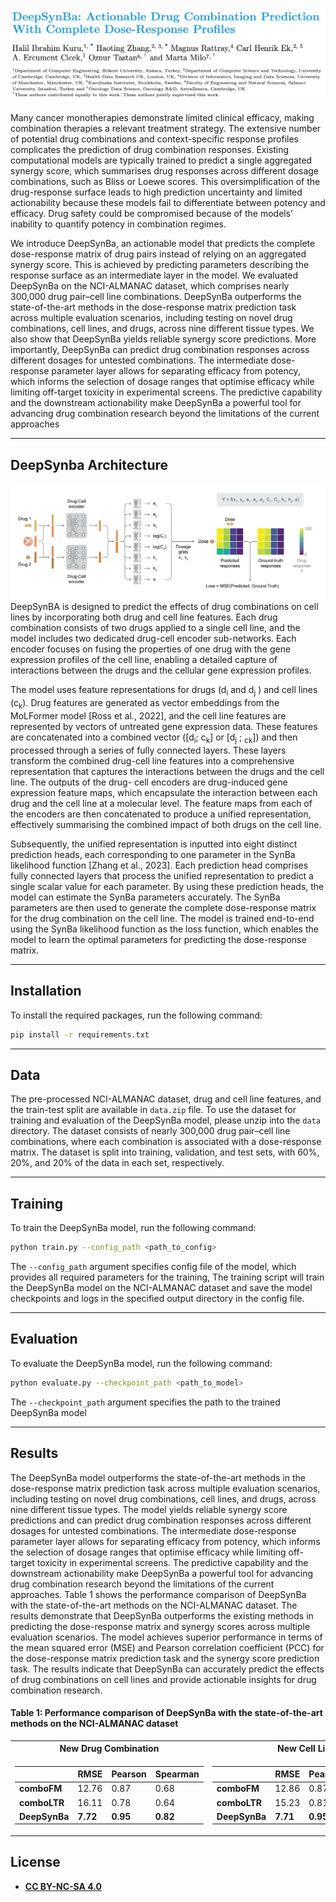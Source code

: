![teaser](figures/paper_heading.png)

Many cancer monotherapies demonstrate limited clinical efficacy, making combination therapies a
relevant treatment strategy. The extensive number of potential drug combinations and context-specific response profiles
complicates the prediction of drug combination responses. Existing computational models are typically trained to predict
a single aggregated synergy score, which summarises drug responses across different dosage combinations, such as Bliss
or Loewe scores. This oversimplification of the drug-response surface leads to high prediction uncertainty and limited
actionability because these models fail to differentiate between potency and efficacy. Drug safety could be compromised
because of the models’ inability to quantify potency in combination regimes.

We introduce DeepSynBa, an actionable model that predicts the complete dose-response matrix of drug pairs
instead of relying on an aggregated synergy score. This is achieved by predicting parameters describing the response surface
as an intermediate layer in the model. We evaluated DeepSynBa on the NCI-ALMANAC dataset, which comprises nearly
300,000 drug pair–cell line combinations. DeepSynBa outperforms the state-of-the-art methods in the dose-response
matrix prediction task across multiple evaluation scenarios, including testing on novel drug combinations, cell lines, and
drugs, across nine different tissue types. We also show that DeepSynBa yields reliable synergy score predictions. More
importantly, DeepSynBa can predict drug combination responses across different dosages for untested combinations. The
intermediate dose-response parameter layer allows for separating efficacy from potency, which informs the selection of
dosage ranges that optimise efficacy while limiting off-target toxicity in experimental screens. The predictive capability
and the downstream actionability make DeepSynBa a powerful tool for advancing drug combination research beyond the
limitations of the current approaches

---
## DeepSynba Architecture
![teaser](figures/Fig_1.jpg)
DeepSynBA is designed to predict the effects of drug combinations on cell 
lines by incorporating both drug and cell line features. Each drug combination consists of two drugs applied to a single cell
line, and the model includes two dedicated drug-cell encoder sub-networks. Each encoder focuses on fusing the properties
of one drug with the gene expression profiles of the cell line, enabling a detailed capture of interactions between the drugs
and the cellular gene expression profiles.

The model uses feature representations for drugs (d<sub>i</sub> and d<sub>j</sub> ) and cell lines (c<sub>k</sub>). Drug features are generated
as vector embeddings from the MoLFormer model [Ross et al., 2022], and the cell line features are represented by
vectors of untreated gene expression data. These features are concatenated into a combined vector ([d<sub>i</sub>; c<sub>k</sub>] or [d<sub>j</sub> ; <sub>ck</sub>]) and
then processed through a series of fully connected layers. These layers transform the combined drug-cell line features into a
comprehensive representation that captures the interactions between the drugs and the cell line. The outputs of the drug-
cell encoders are drug-induced gene expression feature maps, which encapsulate the interaction between each drug and the
cell line at a molecular level. The feature maps from each of the encoders are then concatenated to produce a unified
representation, effectively summarising the combined impact of both drugs on the cell line.

Subsequently, the unified representation is inputted into eight distinct prediction heads, each corresponding to one
parameter in the SynBa likelihood function [Zhang et al., 2023]. Each prediction head comprises fully connected layers that
process the unified representation to predict a single scalar value for each parameter. By using these prediction heads, the
model can estimate the SynBa parameters accurately. The SynBa parameters are then used to generate the complete dose-response matrix for the drug combination on the cell line. The model is trained end-to-end using the SynBa likelihood function
as the loss function, which enables the model to learn the optimal parameters for predicting the dose-response matrix.

---
## Installation
To install the required packages, run the following command:
```bash
pip install -r requirements.txt
```

---
## Data
The pre-processed NCI-ALMANAC dataset, drug and cell line features, and the train-test split are available in `data.zip` file. 
To use the dataset for training and evaluation of the DeepSynBa model, 
please unzip into the `data` directory.
The dataset consists of nearly 300,000 drug pair–cell line combinations, where each combination is associated with a dose-response matrix. 
The dataset is split into training, validation, and test sets, with 60%, 20%, and 20% of the data in each set, respectively.

---
## Training
To train the DeepSynBa model, run the following command:
```bash
python train.py --config_path <path_to_config>
```
The `--config_path` argument specifies config file of the model, which provides all required parameters for the training, 
The training script will train the DeepSynBa model on the NCI-ALMANAC dataset 
and save the model checkpoints and logs in the specified output directory in the config file.

---
## Evaluation
To evaluate the DeepSynBa model, run the following command:
```bash
python evaluate.py --checkpoint_path <path_to_model>
```
The `--checkpoint_path` argument specifies the path to the trained DeepSynBa model

---
## Results
The DeepSynBa model outperforms the state-of-the-art methods in the dose-response matrix prediction task across multiple evaluation scenarios, 
including testing on novel drug combinations, cell lines, and drugs, across nine different tissue types. 
The model yields reliable synergy score predictions and can predict drug combination responses across different dosages for untested combinations. 
The intermediate dose-response parameter layer allows for separating efficacy from potency, 
which informs the selection of dosage ranges that optimise efficacy while limiting off-target toxicity in experimental screens. 
The predictive capability and the downstream actionability make DeepSynBa a powerful tool for 
advancing drug combination research beyond the limitations of the current approaches. 
Table 1 shows the performance comparison of DeepSynBa with the state-of-the-art methods on the NCI-ALMANAC dataset. The results demonstrate that DeepSynBa outperforms the existing methods in predicting the dose-response matrix and synergy scores across multiple evaluation scenarios. The model achieves superior performance in terms of the mean squared error (MSE) and Pearson correlation coefficient (PCC) for the dose-response matrix prediction task and the synergy score prediction task. The results indicate that DeepSynBa can accurately predict the effects of drug combinations on cell lines and provide actionable insights for drug combination research.

#### Table 1: Performance comparison of DeepSynBa with the state-of-the-art methods on the NCI-ALMANAC dataset


<table>
<tr><th>New Drug Combination</th><th>New Cell Line</th><th>New Drug</th></tr>
<tr><td>

|               | **RMSE** | **Pearson**   | **Spearman** |
|---------------|----------|---------------|--------------|
| **comboFM**   | 12.76    | 0.87          | 0.68         |
| **comboLTR**  | 16.11    | 0.78          | 0.64         |
| **DeepSynBa** | **7.72** | **0.95**      | **0.82**     |

</td>
<td>

|               | **RMSE**  | **Pearson** | **Spearman** |
|---------------|-----------|-------------|--------------|
| **comboFM**   | 12.86     | 0.87        | 0.69         |
| **comboLTR**  | 15.23     | 0.81        | 0.67         |
| **DeepSynBa** | **7.71**  | **0.95**    | **0.82**     |

</td>
<td>

|               | **RMSE**  | **Pearson** | **Spearman** |
|---------------|-----------|-------------|--------------|
| **comboFM**   | 42.39     | 0.35        | 0.24         |
| **comboLTR**  | 40.22     | 0.40        | 0.40         |
| **DeepSynBa** | **18.69** | **0.71**    | **0.64**     |
</td>
</tr> 
</table>


## License

- **[CC BY-NC-SA 4.0](https://creativecommons.org/licenses/by-nc-sa/4.0/)**